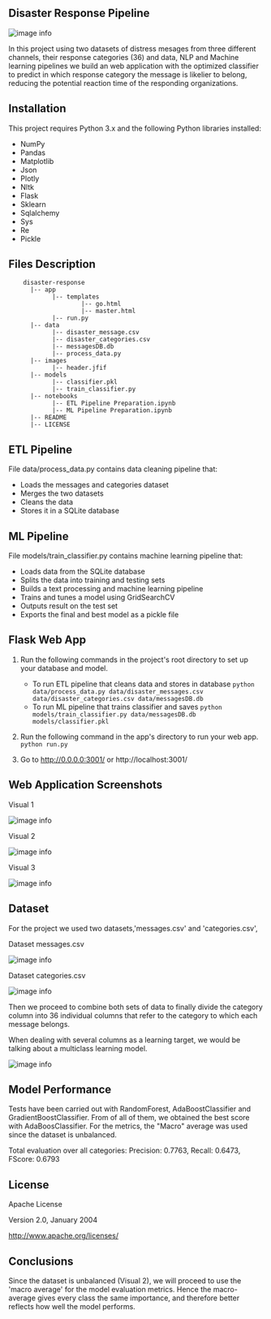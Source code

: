## Disaster Response Pipeline

![image info](./images/header.jfif)

In this project using two datasets of distress mesages from three different channels, their response categories (36) and data, NLP and Machine learning pipelines we build an web application with the optimized classifier to predict in which response category the message is likelier to belong, reducing the potential reaction time of the responding organizations.

## Installation

This project requires Python 3.x and the following Python libraries installed:

- NumPy
- Pandas
- Matplotlib
- Json
- Plotly
- Nltk
- Flask
- Sklearn
- Sqlalchemy
- Sys
- Re
- Pickle


## Files Description

        disaster-response
          |-- app
                |-- templates
                        |-- go.html
                        |-- master.html
                |-- run.py
          |-- data
                |-- disaster_message.csv
                |-- disaster_categories.csv
                |-- messagesDB.db
                |-- process_data.py
          |-- images
                |-- header.jfif
          |-- models
                |-- classifier.pkl
                |-- train_classifier.py
          |-- notebooks
                |-- ETL Pipeline Preparation.ipynb
                |-- ML Pipeline Preparation.ipynb
          |-- README
          |-- LICENSE


## ETL Pipeline
File data/process_data.py contains data cleaning pipeline that:

- Loads the messages and categories dataset
- Merges the two datasets
- Cleans the data
- Stores it in a SQLite database

## ML Pipeline
File models/train_classifier.py contains machine learning pipeline that:

- Loads data from the SQLite database
- Splits the data into training and testing sets
- Builds a text processing and machine learning pipeline
- Trains and tunes a model using GridSearchCV
- Outputs result on the test set
- Exports the final and best model as a pickle file

## Flask Web App

1. Run the following commands in the project's root directory to set up your database and model.

    - To run ETL pipeline that cleans data and stores in database
        `python data/process_data.py data/disaster_messages.csv data/disaster_categories.csv data/messagesDB.db`
    - To run ML pipeline that trains classifier and saves
        `python models/train_classifier.py data/messagesDB.db models/classifier.pkl`

2. Run the following command in the app's directory to run your web app.
    `python run.py`

3. Go to http://0.0.0.0:3001/ or http://localhost:3001/


## Web Application Screenshots

Visual 1

![image info](./images/graph1.jpg)

Visual 2

![image info](./images/graph2.jpg)

Visual 3

![image info](./images/graph3.jpg)

## Dataset

For the project we used two datasets,'messages.csv' and 'categories.csv', 

Dataset messages.csv

![image info](./images/dataset1.jpg)

Dataset categories.csv

![image info](./images/dataset2.jpg)

Then we proceed to combine both sets of data to finally divide the category column into 36 individual columns that refer to the category to which each message belongs.

When dealing with several columns as a learning target, we would be talking about a multiclass learning model.

![image info](./images/dataset1.jpg)


## Model Performance
Tests have been carried out with RandomForest, AdaBoostClassifier and GradientBoostClassifier. From of all of them, we obtained the best score with AdaBoosClassifier. For the metrics, the "Macro" average was used since the dataset is unbalanced.

Total evaluation over all categories:
  Precision: 0.7763, Recall: 0.6473, FScore: 0.6793

## License

Apache License</p>
Version 2.0, January 2004</p>
http://www.apache.org/licenses/


## Conclusions
Since the dataset is unbalanced (Visual 2), we will proceed to use the 'macro average' for the model evaluation metrics. Hence the macro-average gives every class the same importance, and therefore better reflects how well the model performs.
